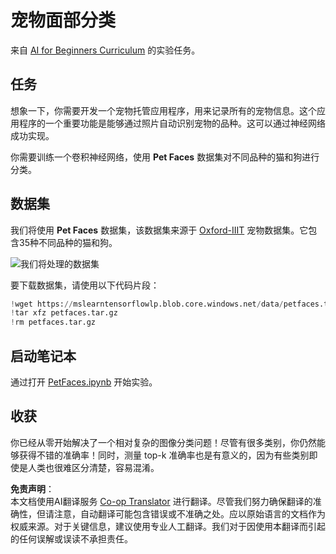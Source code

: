 <!--
CO_OP_TRANSLATOR_METADATA:
{
  "original_hash": "f3d2cee9cb3c52160419e560c57a690e",
  "translation_date": "2025-08-24T20:34:26+00:00",
  "source_file": "lessons/4-ComputerVision/07-ConvNets/lab/README.md",
  "language_code": "zh"
}
-->
# 宠物面部分类

来自 [AI for Beginners Curriculum](https://github.com/microsoft/ai-for-beginners) 的实验任务。

## 任务

想象一下，你需要开发一个宠物托管应用程序，用来记录所有的宠物信息。这个应用程序的一个重要功能是能够通过照片自动识别宠物的品种。这可以通过神经网络成功实现。

你需要训练一个卷积神经网络，使用 **Pet Faces** 数据集对不同品种的猫和狗进行分类。

## 数据集

我们将使用 **Pet Faces** 数据集，该数据集来源于 [Oxford-IIIT](https://www.robots.ox.ac.uk/~vgg/data/pets/) 宠物数据集。它包含35种不同品种的猫和狗。

![我们将处理的数据集](../../../../../../translated_images/data.50b2a9d5484bdbf0f52f5765b381cec9efe2bd296a98f007f90bedb6ac67f2a8.zh.png)

要下载数据集，请使用以下代码片段：

```python
!wget https://mslearntensorflowlp.blob.core.windows.net/data/petfaces.tar.gz
!tar xfz petfaces.tar.gz
!rm petfaces.tar.gz
```

## 启动笔记本

通过打开 [PetFaces.ipynb](../../../../../../lessons/4-ComputerVision/07-ConvNets/lab/PetFaces.ipynb) 开始实验。

## 收获

你已经从零开始解决了一个相对复杂的图像分类问题！尽管有很多类别，你仍然能够获得不错的准确率！同时，测量 top-k 准确率也是有意义的，因为有些类别即使是人类也很难区分清楚，容易混淆。

**免责声明**：  
本文档使用AI翻译服务 [Co-op Translator](https://github.com/Azure/co-op-translator) 进行翻译。尽管我们努力确保翻译的准确性，但请注意，自动翻译可能包含错误或不准确之处。应以原始语言的文档作为权威来源。对于关键信息，建议使用专业人工翻译。我们对于因使用本翻译而引起的任何误解或误读不承担责任。